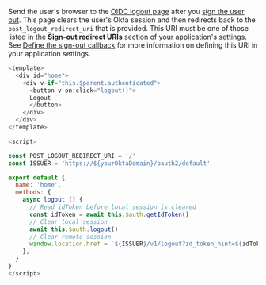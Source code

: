 Send the user's browser to the [OIDC logout page](https://developer.okta.com/docs/api/openapi/okta-oauth/oauth/tag/CustomAS/#tag/CustomAS/operation/logoutCustomASWithPost) after you [sign the user out](/docs/guides/sign-users-out/vue/main/#sign-users-out-of-your-app). This page clears the user's Okta session and then redirects back to the `post_logout_redirect_uri` that is provided. This URI must be one of those listed in the **Sign-out redirect URIs** section of your application's settings. See [Define the sign-out callback](#define-the-sign-out-callback) for more information on defining this URI in your application settings.

```javascript
<template>
  <div id="home">
    <div v-if="this.$parent.authenticated">
      <button v-on:click="logout()">
      Logout
      </button>
    </div>
  </div>
</template>

<script>

const POST_LOGOUT_REDIRECT_URI = '/'
const ISSUER = 'https://${yourOktaDomain}/oauth2/default'

export default {
  name: 'home',
  methods: {
    async logout () {
      // Read idToken before local session is cleared
      const idToken = await this.$auth.getIdToken()
      // Clear local session
      await this.$auth.logout()
      // Clear remote session
      window.location.href = `${ISSUER}/v1/logout?id_token_hint=${idToken}&post_logout_redirect_uri=${POST_LOGOUT_REDIRECT_URI}`
    },
  }
}
</script>
```
